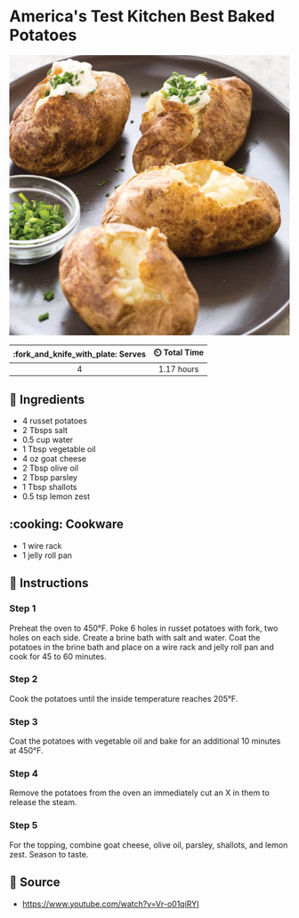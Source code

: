 # America's Test Kitchen Best Baked Potatoes

![America's Test Kitchen Best Baked Potatoes](../assets/images/america's-test-kitchen-best-baked-potatoes.jpg)

| :fork_and_knife_with_plate: Serves | :timer_clock: Total Time |
|:----------------------------------:|:-----------------------: |
| 4 | 1.17 hours |

## :salt: Ingredients

- 4 russet potatoes
- 2 Tbsps salt
- 0.5 cup water
- 1 Tbsp vegetable oil
- 4 oz goat cheese
- 2 Tbsp olive oil
- 2 Tbsp parsley
- 1 Tbsp shallots
- 0.5 tsp lemon zest

## :cooking: Cookware

- 1 wire rack
- 1 jelly roll pan

## :pencil: Instructions

### Step 1

Preheat the oven to 450°F. Poke 6 holes in russet potatoes with fork, two holes on each side. Create a brine bath with
salt and water. Coat the potatoes in the brine bath and place on a wire rack and jelly roll pan and cook for 45 to 60
minutes.

### Step 2

Cook the potatoes until the inside temperature reaches 205°F.

### Step 3

Coat the potatoes with vegetable oil and bake for an additional 10 minutes at 450°F.

### Step 4

Remove the potatoes from the oven an immediately cut an X in them to release the steam.

### Step 5

For the topping, combine goat cheese, olive oil, parsley, shallots, and lemon zest. Season to taste.

## :link: Source

- <https://www.youtube.com/watch?v=Vr-o01qiRYI>
